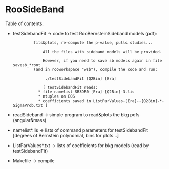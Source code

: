 # RooSideBand

Table of contents:

* testSidebandFit       -> code to test RooBernsteinSideband models (pdf): 
                           
			   fits&plots, re-compute the p-value, pulls studies...
			   
		           All the files with sideband models will be provided.
			   
		           However, if you need to save sb models again in file savesb_*root 
			   (and in rooworkspace "wsb"), compile the code and run: 
		   
		   			./testSidebandFit [Q2Bin] [Era]
					
		           [ testSidebandFit reads: 
			     * file namelist-SB3DB0-[Era]-[Q2Bin]-3.lis 
			     * ntuples on EOS
			     * coefficients saved in ListParValues-[Era]--[Q2Bin]-*-SigmaProb.txt ]	
        
* readSideband           -> simple program to read&plots the bkg pdfs (angular&mass)

* namelist*.lis         -> lists of command parameters for testSidebandFit [degrees of Bernstein polynomial, bins for plots...]

* ListParValues*.txt    -> lists of coefficients for bkg models (read by testSidebandFit)

* Makefile              -> compile 
